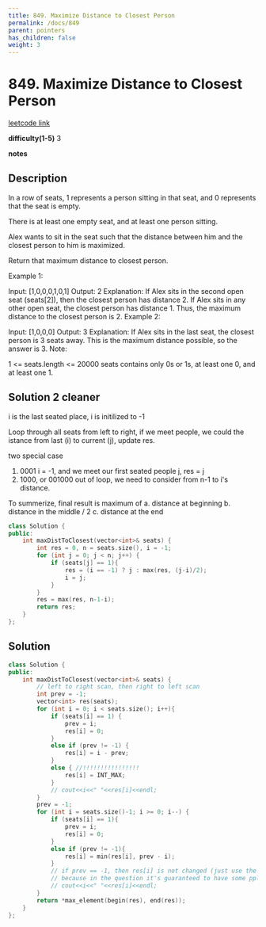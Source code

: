 ```yaml
---
title: 849. Maximize Distance to Closest Person
permalink: /docs/849
parent: pointers
has_children: false
weight: 3
---
```

# 849. Maximize Distance to Closest Person

[leetcode link](https://leetcode.com/problems/maximize-distance-to-closest-person/)

**difficulty(1-5)** 
3

**notes** 


## Description

In a row of seats, 1 represents a person sitting in that seat, and 0 represents that the seat is empty. 

There is at least one empty seat, and at least one person sitting.

Alex wants to sit in the seat such that the distance between him and the closest person to him is maximized. 

Return that maximum distance to closest person.

Example 1:

Input: [1,0,0,0,1,0,1]
Output: 2
Explanation: 
If Alex sits in the second open seat (seats[2]), then the closest person has distance 2.
If Alex sits in any other open seat, the closest person has distance 1.
Thus, the maximum distance to the closest person is 2.
Example 2:

Input: [1,0,0,0]
Output: 3
Explanation: 
If Alex sits in the last seat, the closest person is 3 seats away.
This is the maximum distance possible, so the answer is 3.
Note:

1 <= seats.length <= 20000
seats contains only 0s or 1s, at least one 0, and at least one 1.

## Solution 2 cleaner

i is the last seated place, i is initilized to -1

Loop through all seats from left to right, if we meet people, we could the istance from last (i) to current (j), update res.

two special case

1. 0001 i = -1, and we meet our first seated people j, res = j
2. 1000, or 001000 out of loop, we need to consider from n-1 to i's distance.

To summerize, final result is maximum of 
    a. distance at beginning
    b. distance in the middle / 2
    c. distance at the end

```c++
class Solution {
public:
    int maxDistToClosest(vector<int>& seats) {
        int res = 0, n = seats.size(), i = -1;
        for (int j = 0; j < n; j++) {
            if (seats[j] == 1){
                res = (i == -1) ? j : max(res, (j-i)/2);
                i = j;
            }
        }
        res = max(res, n-1-i);
        return res;
    }
};
```

## Solution

```c++
class Solution {
public:
    int maxDistToClosest(vector<int>& seats) {
        // left to right scan, then right to left scan
        int prev = -1;
        vector<int> res(seats);
        for (int i = 0; i < seats.size(); i++){
            if (seats[i] == 1) {
                prev = i;
                res[i] = 0;
            }
            else if (prev != -1) {
                res[i] = i - prev;
            }
            else { //!!!!!!!!!!!!!!!!
                res[i] = INT_MAX;
            }
            // cout<<i<<" "<<res[i]<<endl;
        }
        prev = -1;
        for (int i = seats.size()-1; i >= 0; i--) {
            if (seats[i] == 1){
                prev = i;
                res[i] = 0;
            }
            else if (prev != -1){
                res[i] = min(res[i], prev - i);
            }
            // if prev == -1, then res[i] is not changed (just use the result from last scan),
            // because in the question it's guaranteed to have some ppl already sit in some seat!!!
            // cout<<i<<" "<<res[i]<<endl;
        }
        return *max_element(begin(res), end(res));
    }
};
```

<!-- 
Default label
{: .label }

Blue label
{: .label .label-blue }

Stable
{: .label .label-green }

New release
{: .label .label-purple }

Coming soon
{: .label .label-yellow }

Deprecated
{: .label .label-red } -->
